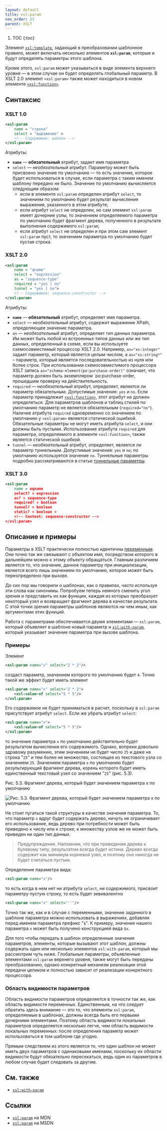 ```yaml
---
layout: default
title: xsl:param
nav_order: 23
parent: XSLT
---
```


<!-- prettier-ignore -->
1. TOC
{:toc}

Элемент [`xsl:template`](/xslt/xsl-template/), задающий в преобразовании шаблонное правило, может включать несколько элементов **`xsl:param`**, которые и будут определять параметры этого шаблона.

Кроме этого, `xsl:param` может указываться в виде элемента верхнего уровня — в этом случае он будет определять глобальный параметр. В XSLT 2.0 элемент `<xsl:param>` также может находиться в новом элементе [`<xsl:function>`](/xslt/xsl-function/).

## Синтаксис

### XSLT 1.0

```xml
<xsl:param
    name = "строка"
    select = "выражение" >
    <!-- Содержимое: шаблон -->
</xsl:param>
```

Атрибуты:

- **`name`** — **обязательный** атрибут, задает имя параметра
- `select` — _необязательный_ атрибут. Параметру может быть присвоено значение по умолчанию — то есть значение, которое будет использоваться в случае, если параметра с таким именем шаблону передано не было. Значение по умолчанию вычисляется следующим образом:
  - если в элементе `xsl:param` определен атрибут `select`, то значением по умолчанию будет результат вычисления выражения, указанного в этом атрибуте;
  - если атрибут `select` не определен, но сам элемент `xsl:param` имеет дочерние узлы, то значением определяемого параметра по умолчанию будет фрагмент дерева, полученного в результате выполнения содержимого `xsl:param`;
  - если атрибут `select` не определен и при этом сам элемент `xsl:param` пуст, то значением параметра по умолчанию будет пустая строка.

### XSLT 2.0

```xml
<xsl:param
    name = "qname"
    select = "expression"
    as = "sequence-type"
    required = "yes | no"
    tunnel = "yes | no">
    <!-- Содержимое: sequence-constructor -->
</xsl:param>
```

Атрибуты:

- **`name`** — **обязательный** атрибут, определяет имя параметра.
- `select` — _необязательный_ атрибут, содержит выражение XPath, определяющее значение параметра.
- `as` — _необязательный_ атрибут, определяет тип данных параметра. Им может быть любой из встроенных типов данных или же тип данных, определенный в схеме, если вы используете схемосовместимый процессор XSLT 2.0. Например, `as="xs:integer"` задает параметр, который является целым числом, а `as="xs:string*"` – параметр, который является последовательностью из нуля или более строк. При использовании схемосовместимого процессора XSLT запись `as="schema-element(po:purchase-order)"` означает, что параметр должен быть экземпляром `po:purchase-order, прошедшим проверку на действительность.
- `required` — _необязательный_ атрибут, определяет, является ли параметр обязательным. Допустимые значения: `yes` и `no`. Если параметр принадлежит [`<xsl:function>`](/xslt/xsl-function/), этот атрибут не должен определяться. Для параметров шаблонов и таблиц стилей по умолчанию параметр не является обязательным (`required="no"`). Наличие атрибута `required` одновременно со значением по умолчанию у `<xsl:param>` является статической ошибкой. Обязательные параметры не могут иметь атрибута `select`, и они должны быть пустыми. Использование атрибута `required` для параметра, определяемого в элементе `<xsl:function>`, также является статической ошибкой.
- `tunnel` — _необязательный_ атрибут, определяет, является ли параметр туннельным. Допустимые значения: `yes` и `no`; по умолчанию используется значение `no`. Туннельные параметры подробно рассматриваются в статье [туннельные параметры](/lib/param-tunnel-xslt20/).

### XSLT 3.0

```xml
<xsl:param
    name = eqname
    select? = expression
    as? = sequence-type
    required? = boolean
    tunnel? = boolean
    static? = boolean >
    <!-- Content: sequence-constructor -->
</xsl:param>
```

## Описание и примеры

Параметры в XSLT практически полностью идентичны [переменным](/xslt/xsl-variable/). Они точно так же связывают с объектом имя, посредством которого в дальнейшем можно к этому объекту обращаться. Главным различием является то, что значение, данное параметру при инициализации, является всего лишь значением по умолчанию, которое может быть переопределено при вызове.

До сих пор мы говорили о шаблонах, как о правилах, часто используя эти слова как синонимы. Попробуем теперь немного сменить угол зрения и представить их как функции, каждая из которых преобразует некоторый узел и возвращает фрагмент дерева в качестве результата. С этой точки зрения параметры шаблонов являются ни чем иным, как аргументами этих функций.

Работа с параметрами обеспечивается двумя элементами — `xsl:param`, который объявляет в шаблоне новый параметр и [`xsl:with-param`](/xslt/xsl-with-param/), который указывает значение параметра при вызове шаблона.

### Примеры

Элемент

```xml
<xsl:param name="x" select="2 * 2"/>
```

создаст параметр, значением которого по умолчанию будет `4`. Точно такой же эффект будет иметь элемент

```xml
<xsl:param name="x" select="2 * 2">
    <xsl:value-of select="5 * 5"/>
</xsl:param>
```

Его содержимое не будет приниматься в расчет, поскольку в `xsl:param` присутствует атрибут `select`. Если же убрать атрибут `select`:

```xml
<xsl:param name="x">
    <xsl:value-of select="5 * 5"/>
</xsl:param>
```

то значение параметра `x` по умолчанию действительно будет результатом вычисления его содержимого. Однако, вопреки довольно здравому разумению, этим значением не будет число `25` и даже не строка "`25`" и тем более не множество, состоящее из текстового узла со значением `25`. Значением параметра `x` по умолчанию будет результирующий фрагмент дерева, корень которого будет иметь единственный текстовый узел со значением "`25`" (рис. 5.3).

Рис. 5.3. Фрагмент дерева, который будет значением параметра x по умолчанию

![Рис. 5.3. Фрагмент дерева, который будет значением параметра x по умолчанию](/xslt/xsl-param.png)

Не стоит пугаться такой структуры в качестве значения параметра. То, что параметр `x` вдруг будет содержать дерево, ничуть не ограничивает его использование, ведь дерево при потребности может быть приведено к числу или к строке; к множеству узлов же не может быть приведен ни один тип данных.

> Предупреждение. Напомним, что при приведении дерева к булевому типу, результатом всегда будет истина. Дерево всегда содержит как минимум корневой узел, и поэтому оно никогда не будет считаться пустым.

Определение параметра вида:

```xml
<xsl:param name="x"/>
```

то есть когда в нем нет ни атрибута `select`, ни содержимого, присвоит параметру пустую строку, то есть будет эквивалентно

```xml
<xsl:param name="x" select="''"/>
```

Точно так же, как и в случае с переменными, значение заданного в шаблоне параметра можно использовать в выражениях, добавляя перед именем параметра префикс "`$`". К примеру, значение нашего параметра `x` может быть получено конструкцией вида `$x`.

Для того чтобы передать в шаблон определенные значения параметров, элементы, которые вызывают этот шаблон, должны содержать один или несколько элементов `xsl:with-param`, который мы рассмотрим чуть ниже. Глобальные параметры, объявленные элементами `xsl:param` верхнего уровня, также могут быть переданы преобразованию, однако конкретный механизм реализации этой передачи целиком и полностью зависит от реализации конкретного процессора.

### Область видимости параметров

Область видимости параметров определяется в точности так же, как область видимости переменных. Единственным, на что следует обратить здесь внимание — это то, что элементы `xsl:param`, определяемые в шаблонах, должны всегда быть его первыми дочерними элементами. Поэтому область видимости локальных параметров определяется несколько легче, чем область видимости локальных переменных: после определения параметр может использоваться в том шаблоне где угодно.

Прямым следствием из этого является то, что один шаблон не может иметь двух параметров с одинаковыми именами, поскольку их области видимости будут обязательно пересекаться, ведь один из параметров в любом случае будет следовать за другим.

## См. также

- [`xsl:with-param`](/xslt/xsl-with-param/)

## Ссылки

- [`xsl:param`](https://developer.mozilla.org/en/XSLT/param) на MDN
- [`xsl:param`](https://msdn.microsoft.com/en-us/library/ms256096.aspx) на MSDN
